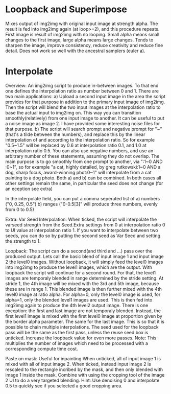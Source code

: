 # Loopback and Superimpose

Mixes output of img2img with original input image at strength alpha. The result is fed into img2img again (at loop>=2), and this procedure repeats.
First image is result of img2img with no looping.
Small alpha means small changes to the first image, large alpha means large changes.
Tends to sharpen the image, improve consistency, reduce creativity and reduce fine detail.
Does not work so well with the ancestral samplers (euler a).

# Interpolate
Overview: An img2img script to produce in-between images. To that end one defines the interpolation ratio as number between 0 and 1. There are two main applications:
a) Upload a second input image in the area the script provides for that purpose in addition to the primary input image of img2img. Then the script will blend the two input images at the interpolation ratio to base the actual input to img2img on. This way you can transition smoothly(relatively) from one input image to another. It can be useful to put a noise image as image 2. I have provided some interesting noise files for that purpose.
b) The script will search prompt and negative prompt for "<number a>\~<number b>" (that's a tilde between the numbers), and replace this by the linear interpolation of <number a> and <number b> according to the interpolation ratio. So for example "0.5\~1.5" will be replaced by 0.6 at interpolation ratio 0.1, and 1.0 at interpolation ratio 0.5. You can also use negative numbers, and use an arbitrary number of these statements, assuming they do not overlap. The main purpose is to go smoothly from one prompt to another, via "<prompt a>:1\~0 AND <prompt b>:0~1", so for example "a cat, highly detailed, by greg rutkowski:1\~0 AND a dog, sharp focus, award-winning phot:0~1" will interpolate from a cat painting to a dog photo.
Both a) and b) can be combined. In both cases all other settings remain the same, in particular the seed does not change (for an eception see extra)

In the interpolate field, you can put a comma seperated list of
a) numbers ("0, 0.25, 0.5")
b) ranges ("0-0.5[3]" will produce three numbers, evenly from 0 to 0.5)

Extra:
Var Seed Interpolation: When ticked, the script will interpolate the varseed strength from the Seed.Extra settings from 0 at interpolation ratio 0 to UI value at interpolation ratio 1. If you want to interpolate between two seeds, you can do so by putting the second seed as Var Seed and setting the strength to 1.

Loopback: 
The script can do a second(and third and ...) pass over the produced output. Lets call the basic blend of input image 1 and input image 2 the level0 images. Without loopback, it will simply feed the level0 images into img2img to produce the level1 images, which are the output. With loopback the script will continue for a second round. For that, the level1 images are temporaly blended in range determined by the stride setting. At stride 1, the 4th image will be mixed with the 3rd and 5th image, because these are in range 1. This blended image is then further mixed with the 4th level0 image at ratio alpha. For alpha=0, only the level0 image is used, for alpha=1, only the blended level1 images are used. This is then fed into img2img again to produce the 4th level2 output image. There is one exception: the first and last image are not temporaly blended. Instead, the first level1 image is mixed with the first level0 image at proportion given by the border alpha parameter. The same for the last image. This is so that it is possible to chain multiple interpolations. The seed used for the loopback pass will be the same as the first pass, unless the reuse seed box is unticked. Increase the loopback value for even more passes. Note: This multiplies the number of images which need to be processed with a corresponding compute time cost.

Paste on mask: Useful for inpainting
When unticked, all of input image 1 is mixed with all of input image 2. When ticked, instead input image 2 is rescaled to the rectangle incribed by the mask, and then only blended with image 1 inside the mask. Combine with using the cropping tool of the image 2 UI to do a very targeted blending. Hint: Use denoising 0 and interpolate 0.5 to quickly see if you selected a good cropping area.
